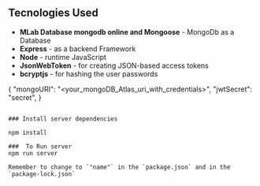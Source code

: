 

## Tecnologies Used

- **MLab Database mongodb online  and Mongoose** - MongoDb as a Database 
- **Express** - as a backend Framework
- **Node** - runtime JavaScript
- **JsonWebToken** - for creating JSON-based access tokens
- **bcryptjs** -  for hashing the user passwords

{
  "mongoURI": "<your_mongoDB_Atlas_uri_with_credentials>",
  "jwtSecret": "secret",
}
```

### Install server dependencies

npm install

###  To Run server 
npm run server

Remember to change to `"name"` in the `package.json` and in the `package-lock.json`


